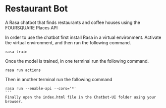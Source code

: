 # Restaurant Bot

A Rasa chatbot that finds restaurants and coffee houses using the FOURSQUARE Places API

In order to use the chatbot first install Rasa in a virtual environment. Activate the virtual environment, and then run the following command.

```terminal
rasa train
```

Once the model is trained, in one terminal run the following command.

``` terminal
rasa run actions
```

Then in another terminal run the following command

```` terminal
rasa run --enable-api --cors='*'
```
Finally open the index.html file in the Chatbot-UI folder using your browser.
